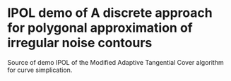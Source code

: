 # IPOL demo of A discrete approach for polygonal approximation of irregular noise contours

Source of demo IPOL of the Modified Adaptive Tangential Cover algorithm for curve simplication.
